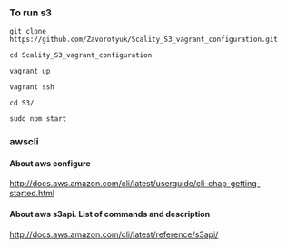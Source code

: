 ### To run s3

```shell
git clone https://github.com/Zavorotyuk/Scality_S3_vagrant_configuration.git
```
```shell
cd Scality_S3_vagrant_configuration
```
```shell
vagrant up
```
```shell
vagrant ssh
```
```shell
cd S3/
```
```
sudo npm start
```

### awscli

  #### About aws configure  
  http://docs.aws.amazon.com/cli/latest/userguide/cli-chap-getting-started.html

  #### About aws s3api. List of commands and description 
  http://docs.aws.amazon.com/cli/latest/reference/s3api/
